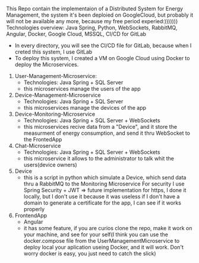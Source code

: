 This Repo contain the implementaion of a Distributed System for Energy Management, the system it's been deploied on GoogleCloud, but probably it will not be available any more, because my free period experied:)))))))
Technologies overview: Java Spring, Python, WebSockets, RabbitMQ, Angular, Docker, Google Cloud, MSSQL, CI/CD for GitLab 
- In every directory, you will see the CI/CD file for GitLab, because when I creted this system, I use GitLab
- To deploy this system, I created a VM on Google Cloud using Docker to deploy the Microservices.
1. User-Management-Microservice:
   - Technologies: Java Spring + SQL Server
   - this microservices manage the users of the app
2. Device-Management-Microservice
      - Technologies: Java Spring + SQL Server 
    - this microservices manage the devices of the app
3. Device-Monitoring-Microservice
      - Technologies: Java Spring + SQL Server + WebSockets
      - this microservices recive data from a "Device", and it store the measurment of energy consumption, and send it thru WebSocket to the FrontedApp
4. Chat-Microservice
    - Technologies: Java Spring + SQL Server + WebSockets
    - this microservice it allows to the administrator to talk whit the users(device owners)
5. Device
   - this is a script in python which simulate a Device, which send data thru a RabbitMQ to the Monitoring Microservice
For security I use Spring Security + JWT => future implementation for https, I done it locally, but I don't use it because it was useless if I don't have a domain to generate a certificate for the app, I can see if it works properly
6. FrontendApp
   - Angular
   - it has some feature, if you are curios clone the repo, make it work on your machine,
     and see for your self(I think you can use the docker.compose file from the UserManagementMicroservice to deploy local your aplication useing Docker, and it will work. Don't worry docker is easy,
     you just need to catch the slick)
